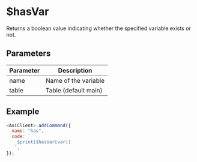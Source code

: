 # $hasVar

Returns a boolean value indicating whether the specified variable exists or not.

## Parameters

| Parameter | Description          |
| --------- | -------------------- |
| name      | Name of the variable |
| table     | Table (default main) |

## Example

```js
<AoiClient>.addCommand({
  name: "has",
  code: `
    $print[$hasVar[var]]
   `,
});
```
